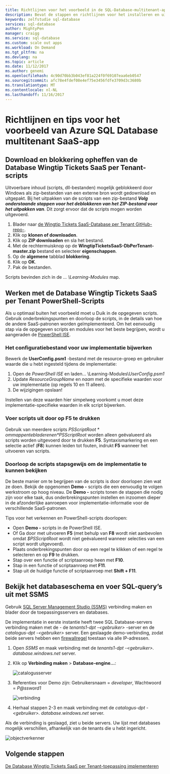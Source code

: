 ```yaml
---
title: Richtlijnen voor het voorbeeld in de SQL-Database-multitenant-app - Wingtip SaaS | Microsoft Docs
description: Bevat de stappen en richtlijnen voor het installeren en uitvoeren van meerdere tenants met de voorbeeldtoepassing die gebruikmaakt van Azure SQL Database, het Wingtip SaaS-voorbeeld.
keywords: zelfstudie sql-database
services: sql-database
author: MightyPen
manager: craigg
ms.service: sql-database
ms.custom: scale out apps
ms.workload: On Demand
ms.tgt_pltfrm: na
ms.devlang: na
ms.topic: article
ms.date: 11/12/2017
ms.author: genemi
ms.openlocfilehash: 4c90d70bb3b043ef81a224f0f69107eaa6eb0547
ms.sourcegitcommit: afc78e4fdef08e4ef75e3456fdfe3709d3c3680b
ms.translationtype: MT
ms.contentlocale: nl-NL
ms.lasthandoff: 11/16/2017
---
```

# <a name="guidance-and-tips-for-azure-sql-database-multi-tenant-saas-app-example"></a>Richtlijnen en tips voor het voorbeeld van Azure SQL Database multitenant SaaS-app


## <a name="download-and-unblock-the-wingtip-tickets-saas-database-per-tenant-scripts"></a>Download en blokkering opheffen van de Database Wingtip Tickets SaaS per Tenant-scripts

Uitvoerbare inhoud (scripts, dll-bestanden) mogelijk geblokkeerd door Windows als zip-bestanden van een externe bron wordt gedownload en uitgepakt. Bij het uitpakken van de scripts van een zip-bestand ***Volg onderstaande stappen voor het deblokkeren van het ZIP-bestand voor het uitpakken van***. Dit zorgt ervoor dat de scripts mogen worden uitgevoerd.

1. Blader naar [de Wingtip Tickets SaaS-Database per Tenant GitHub-repo-](https://github.com/Microsoft/WingtipTicketsSaaS-DbPerTenant).
2. Klik op **klonen of downloaden**.
3. Klik op **ZIP downloaden** en sla het bestand.
4. Met de rechtermuisknop op de **WingtipTicketsSaaS-DbPerTenant-master.zip** bestand en selecteer **eigenschappen**.
5. Op de **algemene** tabblad **blokkering**.
6. Klik op **OK**.
7. Pak de bestanden.

Scripts bevinden zich in de *... \\Learning-Modules* map.


## <a name="working-with-the-wingtip-tickets-saas-database-per-tenant-powershell-scripts"></a>Werken met de Database Wingtip Tickets SaaS per Tenant PowerShell-Scripts

Als u optimaal buiten het voorbeeld moet u Duik in de opgegeven scripts. Gebruik onderbrekingspunten en doorloop de scripts, in de details van hoe de andere SaaS-patronen worden geïmplementeerd. Om het eenvoudig stap via de opgegeven scripts en modules voor het beste begrijpen, wordt u aangeraden de [PowerShell ISE](https://msdn.microsoft.com/powershell/scripting/core-powershell/ise/introducing-the-windows-powershell-ise).

### <a name="update-the-configuration-file-for-your-deployment"></a>Het configuratiebestand voor uw implementatie bijwerken

Bewerk de **UserConfig.psm1** -bestand met de resource-groep en gebruiker waarde die u hebt ingesteld tijdens de implementatie:

1. Open de *PowerShell ISE* en laden... \\Learning-Modules\\*UserConfig.psm1* 
2. Update *ResourceGroupName* en *naam* met de specifieke waarden voor uw implementatie (op regels 10 en 11 alleen).
3. De wijzigingen opslaan!

Instellen van deze waarden hier simpelweg voorkomt u moet deze implementatie-specifieke waarden in elk script bijwerken.

### <a name="execute-scripts-by-pressing-f5"></a>Voer scripts uit door op F5 te drukken

Gebruik van meerdere scripts *$PSScriptRoot* om mappen te bladeren en *$PSScriptRoot* worden alleen geëvalueerd als scripts worden uitgevoerd door te drukken **F5**.  Syntaxismarkering en een selectie actief (**F8**) kunnen leiden tot fouten, indrukt **F5** wanneer het uitvoeren van scripts.

### <a name="step-through-the-scripts-to-examine-the-implementation"></a>Doorloop de scripts stapsgewijs om de implementatie te kunnen bekijken

De beste manier om te begrijpen van de scripts is door doorlopen zien wat ze doen. Bekijk de opgenomen **Demo -** scripts die een eenvoudig te volgen werkstroom op hoog niveau. De **Demo -** scripts tonen de stappen die nodig zijn voor elke taak, dus onderbrekingspunten instellen en inzoomen dieper in de afzonderlijke aanroepen voor implementatie-informatie voor de verschillende SaaS-patronen.

Tips voor het verkennen en PowerShell-scripts doorlopen:

- Open **Demo -** scripts in de PowerShell ISE.
- Of Ga door met uitvoeren **F5** (met behulp van **F8** wordt niet aanbevolen omdat *$PSScriptRoot* wordt niet geëvalueerd wanneer selecties van een script wordt uitgevoerd).
- Plaats onderbrekingspunten door op een regel te klikken of een regel te selecteren en op **F9** te drukken.
- Stap over een functie of scriptaanroep heen met **F10**.
- Stap in een functie of scriptaanroep met **F11**.
- Stap uit de huidige functie of scriptaanroep met **Shift + F11**.


## <a name="explore-database-schema-and-execute-sql-queries-using-ssms"></a>Bekijk het databaseschema en voer SQL-query’s uit met SSMS

Gebruik [SQL Server Management Studio (SSMS)](https://docs.microsoft.com/sql/ssms/download-sql-server-management-studio-ssms) verbinding maken en blader door de toepassingsservers en databases.

De implementatie in eerste instantie heeft twee SQL Database-servers verbinding maken met de - de *tenants1-dpt -&lt;gebruiker&gt;*  -server en de *catalogus-dpt -&lt;gebruiker&gt;* server. Een geslaagde demo-verbinding, zodat beide servers hebben een [firewallregel](sql-database-firewall-configure.md) toestaan via alle IP-adressen.


1. Open *SSMS* en maak verbinding met de *tenants1-dpt -&lt;gebruiker&gt;. database.windows.net* server.
2. Klik op **Verbinding maken**  > **Database-engine...**:

   ![catalogusserver](media/saas-dbpertenant-wingtip-app-guidance-tips/connect.png)

3. Referenties voor Demo zijn: Gebruikersnaam = *developer*, Wachtwoord = *P@ssword1*

   ![verbinding](media/saas-dbpertenant-wingtip-app-guidance-tips/tenants1-connect.png)

4. Herhaal stappen 2-3 en maak verbinding met de *catalogus-dpt -&lt;gebruiker&gt;. database.windows.net* server.


Als de verbinding is geslaagd, ziet u beide servers. Uw lijst met databases mogelijk verschillen, afhankelijk van de tenants die u hebt ingericht.

![objectverkenner](media/saas-dbpertenant-wingtip-app-guidance-tips/object-explorer.png)



## <a name="next-steps"></a>Volgende stappen

[De Database Wingtip Tickets SaaS per Tenant-toepassing implementeren](saas-dbpertenant-get-started-deploy.md)

